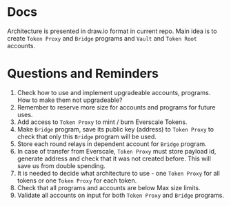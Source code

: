 # Docs

Architecture is presented in draw.io format in current repo. Main idea is to create `Token Proxy` and `Bridge` programs and `Vault` and `Token Root` accounts.  

# Questions and Reminders
1. Check how to use and implement upgradeable accounts, programs. How to make them not upgradeable?
2. Remember to reserve more size for accounts and programs for future uses.
3. Add access to `Token Proxy` to mint / burn Everscale Tokens.
4. Make `Bridge` program, save its public key (address) to `Token Proxy` to check that only this `Bridge` program will be used.
5. Store each round relays in dependent account for `Bridge` program.
6. In case of transfer from Everscale, `Token Proxy` must store payload id, generate address and check that it was not created before. This will save us from double spending.
7. It is needed to decide what architecture to use - one `Token Proxy` for all tokens or one `Token Proxy` for each token.
8. Check that all programs and accounts are below Max size limits.
9. Validate all accounts on input for both `Token Proxy` and `Bridge` programs.
